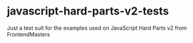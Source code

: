 # javascript-hard-parts-v2-tests
Just a test suit for the examples used on JavaScript  Hard Parts v2 from FrontendMasters
